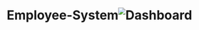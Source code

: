 # Employee-System![Dashboard](https://github.com/user-attachments/assets/ebcd8ab5-c33d-471f-bfba-f5d5857c87db)
